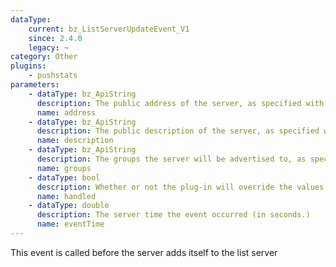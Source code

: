 ```yaml
---
dataType:
    current: bz_ListServerUpdateEvent_V1
    since: 2.4.0
    legacy: ~
category: Other
plugins:
    - pushstats
parameters:
    - dataType: bz_ApiString
      description: The public address of the server, as specified with the `-publicaddr` command-line option.
      name: address
    - dataType: bz_ApiString
      description: The public description of the server, as specified with the `-publictitle` command-line option.
      name: description
    - dataType: bz_ApiString
      description: The groups the server will be advertised to, as specified with the `-advertise` command-line option.
      name: groups
    - dataType: bool
      description: Whether or not the plug-in will override the values
      name: handled
    - dataType: double
      description: The server time the event occurred (in seconds.)
      name: eventTime
---
```


This event is called before the server adds itself to the list server
